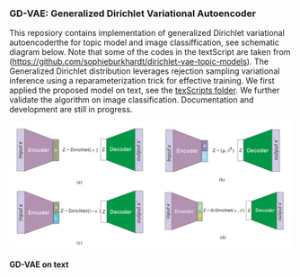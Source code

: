 ### GD-VAE: Generalized Dirichlet Variational Autoencoder
This reposiory contains implementation of generalized Dirichlet variational autoencoderthe for topic model and image classiffication, see schematic diagram below. Note that some of the codes in the textScript are taken from (https://github.com/sophieburkhardt/dirichlet-vae-topic-models). The Generalized Dirichlet distribution leverages rejection sampling variational inference using a reparameterization trick for effective training. We first applied the proposed model on text, see the [texScripts folder](https://github.com/hormone03/GD-VAE/tree/master/textScripts). We further validate the algorithm on image classification. Documentation and development are still in progress.   

![schematic diagram](screeshot.png)

#### GD-VAE on text

